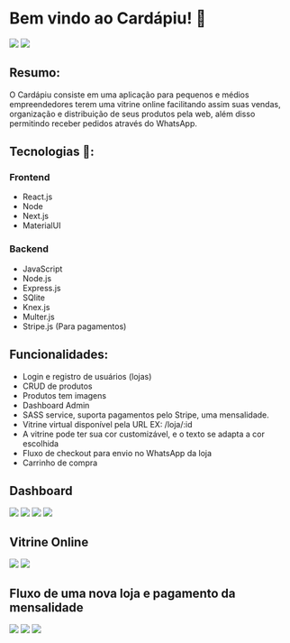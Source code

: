 # Bem vindo ao Cardápiu! 📖

![](https://i.imgur.com/2DhOQpL.png)
![](https://i.imgur.com/0gcMDFg.png)

## Resumo:

O Cardápiu consiste em uma aplicação para pequenos e médios empreendedores terem uma vitrine online facilitando assim suas vendas, organização e distribuição de seus produtos pela web, além disso permitindo receber pedidos através do WhatsApp.

## Tecnologias 🚀:

### Frontend

- React.js
- Node
- Next.js
- MaterialUI

### Backend

- JavaScript
- Node.js
- Express.js
- SQlite
- Knex.js
- Multer.js
- Stripe.js (Para pagamentos)

## Funcionalidades:

- Login e registro de usuários (lojas)
- CRUD de produtos
- Produtos tem imagens
- Dashboard Admin
- SASS service, suporta pagamentos pelo Stripe, uma mensalidade.
- Vitrine virtual disponível pela URL EX: /loja/:id
- A vitrine pode ter sua cor customizável, e o texto se adapta a cor escolhida
- Fluxo de checkout para envio no WhatsApp da loja
- Carrinho de compra


## Dashboard
![](https://i.imgur.com/cBYTl9e.png)
![](https://i.imgur.com/SPH4Ydt.png)
![](https://i.imgur.com/jZyAhVb.png)
![](https://i.imgur.com/d3omVwG.png)

## Vitrine Online
![](https://i.imgur.com/uraE3su.png)
![](https://i.imgur.com/sbFxf6N.png)

## Fluxo de uma nova loja e pagamento da mensalidade
![](https://i.imgur.com/oJJxC5y.png)
![](https://i.imgur.com/jZfGVib.png)
![](https://i.imgur.com/cWaZosc.png)
